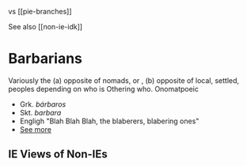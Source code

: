 vs [[pie-branches]]

See also [[non-ie-idk]]

# Barbarians
Variously the (a) opposite of nomads, or , (b) opposite of local, settled, peoples depending on who is Othering who.
Onomatpoeic

- Grk. *bárbaros*
- Skt. *barbara*
- Engligh "Blah Blah Blah, the blaberers, blabering ones"
- [See more](https://en.wiktionary.org/wiki/%CE%B2%CE%AC%CF%81%CE%B2%CE%B1%CF%81%CE%BF%CF%82#Ancient-Greek)

## IE Views of Non-IEs
